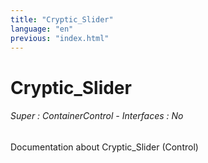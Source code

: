```yaml
---
title: "Cryptic_Slider"
language: "en"
previous: "index.html"
---
```


# Cryptic_Slider

###### Super : ContainerControl - Interfaces : No

Documentation about Cryptic_Slider (Control)
